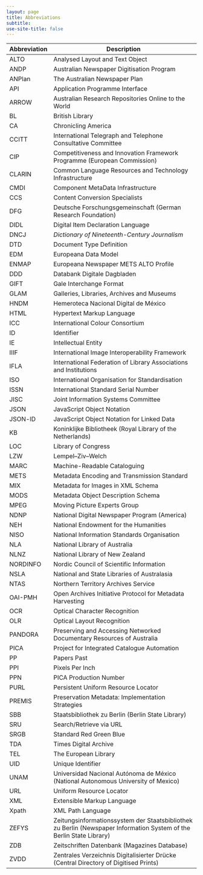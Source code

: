 ```yaml
---
layout: page
title: Abbreviations
subtitle:  
use-site-title: false
---
```


| Abbreviation | Description                                                                                                      |
| -------- | -------------------------------------------------------------------------------------------------------------------- |
| ALTO     | Analysed Layout and Text Object                                                                                      |
| ANDP     | Australian Newspaper Digitisation Program                                                                            |
| ANPlan   | The Australian Newspaper Plan                                                                                        |
| API      | Application Programme Interface                                                                                      |
| ARROW    | Australian Research Repositories Online to the World                                                                 |
| BL       | British Library                                                                                                      |
| CA       | Chronicling America                                                                                                  |
| CCITT    | International Telegraph and Telephone Consultative Committee                                                         |
| CIP      | Competitiveness and Innovation Framework Programme (European Commission)                                             |
| CLARIN   | Common Language Resources and Technology Infrastructure                                                              |
| CMDI     | Component MetaData Infrastructure                                                                                    |
| CCS      | Content Conversion Specialists                                                                                       |
| DFG      | Deutsche Forschungsgemeinschaft (German Research Foundation)                                                         |
| DIDL     | Digital Item Declaration Language                                                                                    |
| DNCJ     | *Dictionary of Nineteenth-Century Journalism*                                                                        |
| DTD      | Document Type Definition                                                                                             |
| EDM      | Europeana Data Model                                                                                                 |
| ENMAP    | Europeana Newspaper METS ALTO Profile                                                                                |
| DDD      | Databank Digitale Dagbladen                                                                                          |
| GIFT     | Gale Interchange Format                                                                                              |
| GLAM     | Galleries, Libraries, Archives and Museums                                                                                              |
| HNDM     | Hemeroteca Nacional Digital de México                                                                                |
| HTML     | Hypertext Markup Language                                                                                            |
| ICC      | International Colour Consortium                                                                                      |
| ID       | Identifier                                                                                                           |
| IE       | Intellectual Entity                                                                                                  |
| IIIF     | International Image Interoperability Framework                                                                       |
| IFLA     | International Federation of Library Associations and Institutions                                                    |
| ISO      | International Organisation for Standardisation                                                                       |
| ISSN     | International Standard Serial Number                                                                                 |
| JISC     | Joint Information Systems Committee                                                                                  |
| JSON     | JavaScript Object Notation                                                                                           |
| JSON-lD  | JavaScript Object Notation for Linked Data                                                                           |
| KB       | Koninklijke Bibliotheek (Royal Library of the Netherlands)                                                           |
| LOC      | Library of Congress                                                                                                  |
| LZW      | Lempel–Ziv–Welch                                                                                                     |
| MARC     | Machine-Readable Cataloguing                                                                                         |
| METS     | Metadata Encoding and Transmission Standard                                                                          |
| MIX      | Metadata for Images in XML Schema                                                                                    |
| MODS     | Metadata Object Description Schema                                                                                   |
| MPEG     | Moving Picture Experts Group                                                                                         |
| NDNP     | National Digital Newspaper Program (America)                                                                         |
| NEH      | National Endowment for the Humanities                                                                                |
| NISO     | National Information Standards Organisation                                                                          |
| NLA      | National Library of Australia                                                                                        |
| NLNZ     | National Library of New Zealand                                                                                      |
| NORDINFO | Nordic Council of Scientific Information                                                                             |
| NSLA     | National and State Libraries of Australasia                                                                          |
| NTAS     | Northern Territory Archives Service                                                                                  |
| OAI-PMH  | Open Archives Initiative Protocol for Metadata Harvesting                                                            |
| OCR      | Optical Character Recognition                                                                                        |
| OLR      | Optical Layout Recognition                                                                                           |
| PANDORA  | Preserving and Accessing Networked Documentary Resources of Australia                                                |
| PICA     | Project for Integrated Catalogue Automation                                                                          |
| PP       | Papers Past                                                                                                          |
| PPI      | Pixels Per Inch                                                                                                      |
| PPN      | PICA Production Number                                                                                               |
| PURL     | Persistent Uniform Resource Locator                                                                                  |
| PREMIS   | Preservation Metadata: Implementation Strategies                                                                     |
| SBB      | Staatsbibliothek zu Berlin (Berlin State Library)                                                                    |
| SRU     | Search/Retrieve via URL                                                                                             |
| SRGB     | Standard Red Green Blue                                                                                              |
| TDA      | Times Digital Archive                                                                                                |
| TEL      | The European Library                                                                                                |
| UID      | Unique Identifier                                                                                                    |
| UNAM     | Universidad Nacional Autónoma de México (National Autonomous University of Mexico)                                   |
| URL      | Uniform Resource Locator                                                                                             |
| XML      | Extensible Markup Language                                                                                           |
| Xpath    | XML Path Language                                                                                                    |
| ZEFYS    | Zeitungsinformationssystem der Staatsbibliothek zu Berlin (Newspaper Information System of the Berlin State Library) |
| ZDB      | Zeitschriften Datenbank (Magazines Database)                                                                         |
| ZVDD     | Zentrales Verzeichnis Digitalisierter Drücke (Central Directory of Digitised Prints)                                 |
